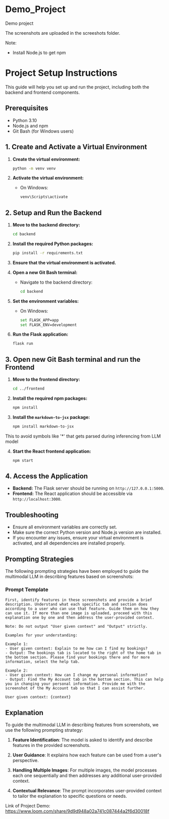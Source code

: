# Demo_Project
Demo project

The screenshots are uploaded in the screeshots folder.

Note:
- Install Node.js to get npm

# Project Setup Instructions

This guide will help you set up and run the project, including both the backend and frontend components.

## Prerequisites
- Python 3.10
- Node.js and npm
- Git Bash (for Windows users)

## 1. Create and Activate a Virtual Environment

1. **Create the virtual environment:**

    ```bash
    python -m venv venv
    ```

2. **Activate the virtual environment:**
   - On Windows:
   
     ```bash
     venv\Scripts\activate
     ```
  
## 2. Setup and Run the Backend

1. **Move to the backend directory:**

    ```bash
    cd backend
    ```

2. **Install the required Python packages:**

    ```bash
    pip install -r requirements.txt
    ```

3. **Ensure that the virtual environment is activated.**

4. **Open a new Git Bash terminal:**
   - Navigate to the backend directory:
   
     ```bash
     cd backend
     ```

5. **Set the environment variables:**
   - On Windows:
   
     ```bash
     set FLASK_APP=app
     set FLASK_ENV=development
     ```
   
6. **Run the Flask application:**

    ```bash
    flask run
    ```

## 3. Open new Git Bash terminal and run the Frontend

1. **Move to the frontend directory:**

    ```bash
    cd ../frontend
    ```

2. **Install the required npm packages:**

    ```bash
    npm install
    ```

3. **Install the `markdown-to-jsx` package:**

    ```bash
    npm install markdown-to-jsx
    ```
This to avoid symbols like '*' that gets parsed during inferencing from LLM model

4. **Start the React frontend application:**

    ```bash
    npm start
    ```

## 4. Access the Application

- **Backend:** The Flask server should be running on `http://127.0.0.1:5000`.
- **Frontend:** The React application should be accessible via `http://localhost:3000`.

## Troubleshooting

- Ensure all environment variables are correctly set.
- Make sure the correct Python version and Node.js version are installed.
- If you encounter any issues, ensure your virtual environment is activated, and all dependencies are installed properly.



## Prompting Strategies

The following prompting strategies have been employed to guide the multimodal LLM in describing features based on screenshots:

### Prompt Template

```text
First, identify features in these screenshots and provide a brief description. Understand what each specific tab and section does according to a user who can use that feature. Guide them on how they can use it. If more than one image is uploaded, proceed with this explanation one by one and then address the user-provided context.

Note: Do not output "User given context" and "Output" strictly.

Examples for your understanding:

Example 1:
- User given context: Explain to me how can I find my bookings?
- Output: The bookings tab is located to the right of the home tab in the bottom section. Please find your bookings there and for more information, select the help tab.

Example 2:
- User given context: How can I change my personal information?
- Output: Find the My Account tab in the bottom section. This can help you in changing your personal information. Provide me with the screenshot of the My Account tab so that I can assist further.

User given context: {context}
```


## Explanation

To guide the multimodal LLM in describing features from screenshots, we use the following prompting strategy:

1. **Feature Identification**: The model is asked to identify and describe features in the provided screenshots.

2. **User Guidance**: It explains how each feature can be used from a user's perspective.

3. **Handling Multiple Images**: For multiple images, the model processes each one sequentially and then addresses any additional user-provided context.

4. **Contextual Relevance**: The prompt incorporates user-provided context to tailor the explanation to specific questions or needs.


Link of Project Demo:
https://www.loom.com/share/9d9d948a02a741c087444a2f6d30018f


